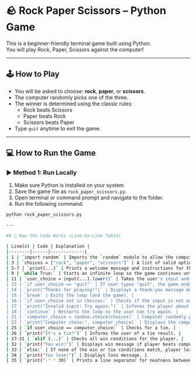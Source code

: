 # 🪨 Rock Paper Scissors – Python Game

This is a beginner-friendly terminal game built using Python.  
You will play Rock, Paper, Scissors against the computer!

---

## 🕹️ How to Play

- You will be asked to choose: **rock**, **paper**, or **scissors**.
- The computer randomly picks one of the three.
- The winner is determined using the classic rules:
  - Rock beats Scissors
  - Paper beats Rock
  - Scissors beats Paper
- Type `quit` anytime to exit the game.

---

## 💻 How to Run the Game

### ▶️ Method 1: Run Locally
1. Make sure Python is installed on your system.
2. Save the game file as `rock_paper_scissors.py`.
3. Open terminal or command prompt and navigate to the folder.
4. Run the following command:

```bash
python rock_paper_scissors.py

---

## 🧠 How the Code Works (Line-by-Line Table)

| Line(s) | Code | Explanation |
|--------|------|-------------|
| 1 | `import random` | Imports the `random` module to allow the computer to make a random choice. |
| 3 | `choices = ["rock", "paper", "scissors"]` | A list of valid options the player and computer can choose from. |
| 5-7 | `print(...)` | Prints a welcome message and instructions for the player. |
| 9 | `while True:` | Starts an infinite loop so the game continues until the player quits. |
| 11 | `user_choice = input(...).lower()` | Takes the user's input and converts it to lowercase. |
| 13 | `if user_choice == "quit"` | If user types "quit", the game ends. |
| 14 | `print("Thanks for playing!")` | Displays a thank-you message before exiting. |
| 15 | `break` | Exits the loop (and the game). |
| 16 | `if user_choice not in choices:` | Checks if the input is not one of the valid choices. |
| 17 | `print("Invalid input! Try again.")` | Informs the player about invalid input. |
| 18 | `continue` | Restarts the loop so the user can try again. |
| 21 | `computer_choice = random.choice(choices)` | Computer randomly picks rock, paper, or scissors. |
| 22 | `print("Computer chose:", computer_choice)` | Displays the computer's choice. |
| 25 | `if user_choice == computer_choice:` | Checks for a tie. |
| 26 | `print("It's a tie!")` | Informs the user of a tie result. |
| 27-31 | `elif (...)` | Checks all win conditions for the player. |
| 32 | `print("You win!")` | Displays win message if player beats computer. |
| 33 | `else:` | If none of the win or tie conditions match, player loses. |
| 34 | `print("You lose!")` | Displays loss message. |
| 35 | `print("-" * 30)` | Prints a line separator for neatness between rounds. |
